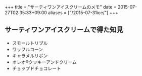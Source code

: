 +++
title = "サーティワンアイスクリームのメモ"
date = 2015-07-27T02:35:33+09:00
aliases = ["/2015-07-31ice/"]
+++

## サーティワンアイスクリームで得た知見

- スモールトリプル
- ワッフルコーン
- キャラメルリボン
- オレオ®クッキーアンドクリーム
- チョップドチョコレート
